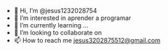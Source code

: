 - 👋 Hi, I’m @jesus1232028754
- 👀 I’m interested in aprender a programar 
- 🌱 I’m currently learning ...
- 💞️ I’m looking to collaborate on 
- 📫 How to reach me jesus3202875512@gmail.com

<!---
jesus1232028754/jesus1232028754 is a ✨ special ✨ repository because its `README.md` (this file) appears on your GitHub profile.
You can click the Preview link to take a look at your changes.
--->
